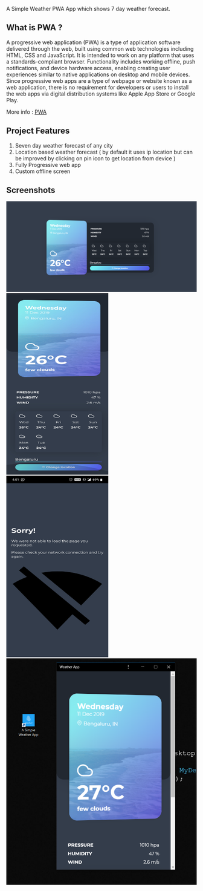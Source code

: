 A Simple Weather PWA App which shows 7 day weather forecast.

## What is PWA ?

A progressive web application (PWA) is a type of application software delivered through the web, built using common web technologies including HTML, CSS and JavaScript. It is intended to work on any platform that uses a standards-compliant browser. Functionality includes working offline, push notifications, and device hardware access, enabling creating user experiences similar to native applications on desktop and mobile devices. Since progressive web apps are a type of webpage or website known as a web application, there is no requirement for developers or users to install the web apps via digital distribution systems like Apple App Store or Google Play.

More info : [PWA](https://en.wikipedia.org/wiki/Progressive_web_application)

## Project Features

1. Seven day weather forecast of any city
2. Location based weather forecast ( by default it uses ip location but can be improved by clicking on pin icon to get location from device )
3. Fully Progressive web app
4. Custom offline screen

## Screenshots

<img src="https://github.com/SyedFaseehUddin/weatherApp/blob/master/Screenshots/1.PNG">
<img src="https://github.com/SyedFaseehUddin/weatherApp/blob/master/Screenshots/2.jpg"  height="480" width="270">
<img src="https://github.com/SyedFaseehUddin/weatherApp/blob/master/Screenshots/3.jpg" height="480" width="270">
<img src="https://github.com/SyedFaseehUddin/weatherApp/blob/master/Screenshots/pwa.PNG">
